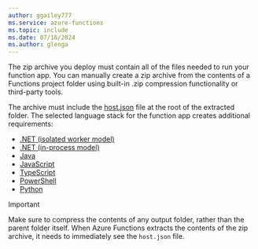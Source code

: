 ```yaml
---
author: ggailey777
ms.service: azure-functions
ms.topic: include
ms.date: 07/16/2024
ms.author: glenga
---
```


The zip archive you deploy must contain all of the files needed to run your function app. You can manually create a zip archive from the contents of a Functions project folder using built-in .zip compression functionality or third-party tools.

The archive must include the [host.json](../articles/azure-functions/functions-host-json.md) file at the root of the extracted folder. The selected language stack for the function app creates additional requirements:

* [.NET (isolated worker model)](../articles/azure-functions/dotnet-isolated-process-guide.md#deployment-payload)
* [.NET (in-process model)](../articles/azure-functions/functions-dotnet-class-library.md#functions-class-library-project)
* [Java](../articles/azure-functions/functions-reference-java.md#folder-structure)
* [JavaScript](../articles/azure-functions/functions-reference-node.md?tabs=javascript#folder-structure)
* [TypeScript](../articles/azure-functions/functions-reference-node.md?tabs=typescript#folder-structure)
* [PowerShell](../articles/azure-functions/functions-reference-powershell.md#folder-structure)
* [Python](../articles/azure-functions/functions-reference-python.md#folder-structure)

> [!IMPORTANT]
> Make sure to compress the contents of any output folder, rather than the parent folder itself. When Azure Functions extracts the contents of the zip archive, it needs to immediately see the `host.json` file.